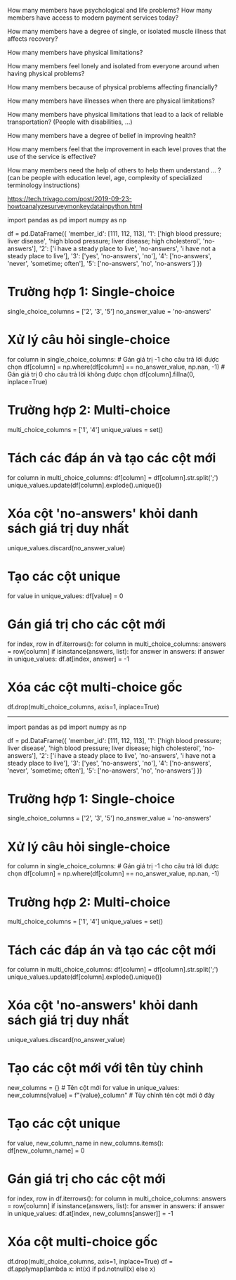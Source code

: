 How many members have psychological and life problems?
How many members have access to modern payment services today?

How many members have a degree of single, or isolated muscle illness that affects recovery?

How many members have physical limitations?

How many members feel lonely and isolated from everyone around when having physical problems?

How many members because of physical problems affecting financially?

How many members have illnesses when there are physical limitations?

How many members have physical limitations that lead to a lack of reliable transportation? (People with disabilities, ...)

How many members have a degree of belief in improving health?

How many members feel that the improvement in each level proves that the use of the service is effective?

How many members need the help of others to help them understand ... ? (can be people with education level, age, complexity of specialized terminology instructions)

https://tech.trivago.com/post/2019-09-23-howtoanalyzesurveymonkeydatainpython.html

import pandas as pd
import numpy as np

df = pd.DataFrame({
    'member_id': [111, 112, 113],
    '1': ['high blood pressure; liver disease', 'high blood pressure; liver disease; high cholesterol', 'no-answers'],
    '2': ['i have a steady place to live', 'no-answers', 'i have not a steady place to live'],
    '3': ['yes', 'no-answers', 'no'],
    '4': ['no-answers', 'never', 'sometime; often'],
    '5': ['no-answers', 'no', 'no-answers']
})

# Trường hợp 1: Single-choice
single_choice_columns = ['2', '3', '5']
no_answer_value = 'no-answers'

# Xử lý câu hỏi single-choice
for column in single_choice_columns:
    # Gán giá trị -1 cho câu trả lời được chọn
    df[column] = np.where(df[column] == no_answer_value, np.nan, -1)
    # Gán giá trị 0 cho câu trả lời không được chọn
    df[column].fillna(0, inplace=True)

# Trường hợp 2: Multi-choice
multi_choice_columns = ['1', '4']
unique_values = set()

# Tách các đáp án và tạo các cột mới
for column in multi_choice_columns:
    df[column] = df[column].str.split(';')
    unique_values.update(df[column].explode().unique())

# Xóa cột 'no-answers' khỏi danh sách giá trị duy nhất
unique_values.discard(no_answer_value)

# Tạo các cột unique
for value in unique_values:
    df[value] = 0

# Gán giá trị cho các cột mới
for index, row in df.iterrows():
    for column in multi_choice_columns:
        answers = row[column]
        if isinstance(answers, list):
            for answer in answers:
                if answer in unique_values:
                    df.at[index, answer] = -1

# Xóa các cột multi-choice gốc
df.drop(multi_choice_columns, axis=1, inplace=True)
__________________
import pandas as pd
import numpy as np

df = pd.DataFrame({
    'member_id': [111, 112, 113],
    '1': ['high blood pressure; liver disease', 'high blood pressure; liver disease; high cholesterol', 'no-answers'],
    '2': ['i have a steady place to live', 'no-answers', 'i have not a steady place to live'],
    '3': ['yes', 'no-answers', 'no'],
    '4': ['no-answers', 'never', 'sometime; often'],
    '5': ['no-answers', 'no', 'no-answers']
})

# Trường hợp 1: Single-choice
single_choice_columns = ['2', '3', '5']
no_answer_value = 'no-answers'

# Xử lý câu hỏi single-choice
for column in single_choice_columns:
    # Gán giá trị -1 cho câu trả lời được chọn
    df[column] = np.where(df[column] == no_answer_value, np.nan, -1)

# Trường hợp 2: Multi-choice
multi_choice_columns = ['1', '4']
unique_values = set()

# Tách các đáp án và tạo các cột mới
for column in multi_choice_columns:
    df[column] = df[column].str.split(';')
    unique_values.update(df[column].explode().unique())

# Xóa cột 'no-answers' khỏi danh sách giá trị duy nhất
unique_values.discard(no_answer_value)

# Tạo các cột mới với tên tùy chỉnh
new_columns = {}  # Tên cột mới
for value in unique_values:
    new_columns[value] = f"{value}_column"  # Tùy chỉnh tên cột mới ở đây

# Tạo các cột unique
for value, new_column_name in new_columns.items():
    df[new_column_name] = 0

# Gán giá trị cho các cột mới
for index, row in df.iterrows():
    for column in multi_choice_columns:
        answers = row[column]
        if isinstance(answers, list):
            for answer in answers:
                if answer in unique_values:
                    df.at[index, new_columns[answer]] = -1

# Xóa cột multi-choice gốc
df.drop(multi_choice_columns, axis=1, inplace=True)
df = df.applymap(lambda x: int(x) if pd.notnull(x) else x)


